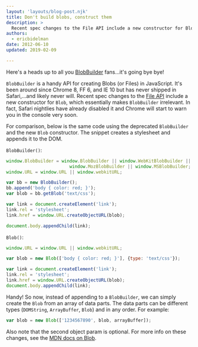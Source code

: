 ```yaml
---
layout: 'layouts/blog-post.njk'
title: Don't build blobs, construct them
description: >
  Recent spec changes to the File API include a new constructor for Blob, which essentially makes BlobBuilder irrelevant.
authors:
  - ericbidelman
date: 2012-06-10
updated: 2019-02-09

---
```


Here's a heads up to all you [BlobBuilder](https://developer.mozilla.org/docs/Web/API/BlobBuilder) fans...it's going bye bye!

`BlobBuilder` is a handy API for creating Blobs (or Files) in JavaScript. It's been around since Chrome 8, FF 6, and IE 10 but has never shipped in Safari,...and likely never will. Recent spec changes to the [File API](https://w3c.github.io/FileAPI/#dfn-Blob) include a new constructor for `Blob`, which essentially makes `BlobBuilder` irrelevant. In fact, Safari nightlies have already disabled it and Chrome will start to warn you in the console very soon.

For comparison, below is the same code using the deprecated `BlobBuilder` and the new `Blob` constructor. The snippet creates a stylesheet and appends it to the DOM.

`BlobBuilder()`:

```js
window.BlobBuilder = window.BlobBuilder || window.WebKitBlobBuilder ||
                        window.MozBlobBuilder || window.MSBlobBuilder;
window.URL = window.URL || window.webkitURL;

var bb = new BlobBuilder();
bb.append('body { color: red; }');
var blob = bb.getBlob('text/css');

var link = document.createElement('link');
link.rel = 'stylesheet';
link.href = window.URL.createObjectURL(blob);

document.body.appendChild(link);
```

`Blob()`:

```js
window.URL = window.URL || window.webkitURL;

var blob = new Blob(['body { color: red; }'], {type: 'text/css'});

var link = document.createElement('link');
link.rel = 'stylesheet';
link.href = window.URL.createObjectURL(blob);
document.body.appendChild(link);
```

Handy! So now, instead of appending to a `BlobBuilder`, we can simply create the `Blob` from an array of data parts. The data parts can be different types (`DOMString`, `ArrayBuffer`, `Blob`) and in any order. For example:


```js
var blob = new Blob(['1234567890', blob, arrayBuffer]);
```

Also note that the second object param is optional. For more info on these changes, see the [MDN docs on Blob](https://developer.mozilla.org/docs/Web/API/Blob).


